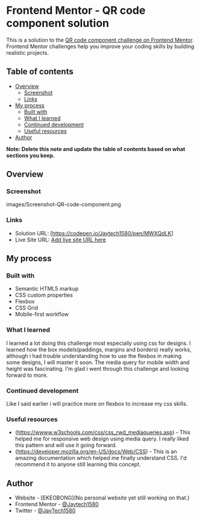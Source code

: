 # Frontend Mentor - QR code component solution

This is a solution to the [QR code component challenge on Frontend Mentor](https://www.frontendmentor.io/challenges/qr-code-component-iux_sIO_H). Frontend Mentor challenges help you improve your coding skills by building realistic projects. 

## Table of contents

- [Overview](#overview)
  - [Screenshot](#screenshot)
  - [Links](#links)
- [My process](#my-process)
  - [Built with](#built-with)
  - [What I learned](#what-i-learned)
  - [Continued development](#continued-development)
  - [Useful resources](#useful-resources)
- [Author](#author)

**Note: Delete this note and update the table of contents based on what sections you keep.**

## Overview

### Screenshot

images/Screenshot-QR-code-component.png

### Links

- Solution URL: [https://codepen.io/Jaytech1580/pen/MWXQdLK]
- Live Site URL: [Add live site URL here](https://your-live-site-url.com)

## My process

### Built with

- Semantic HTML5 markup
- CSS custom properties
- Flexbox
- CSS Grid
- Mobile-first workflow

### What I learned

I learned a lot doing this challenge most especially using css for designs. I learned how the box models(paddings, margins and borders) really works, although i had trouble understanding how to use the flexbox in making some designs, I will master it soon. The media query for mobile width and height was fascinating. I'm glad i went through this challenge and looking forward to more.

### Continued development
Like I said earlier i will practice more on flexbox to increase my css skills.

### Useful resources

- (https://wwww.w3schools.com/css/css_rwd_mediaqueries.asp) - This helped me for responsive web design using media query. I really liked this pattern and will use it going forward.
- (https://developer.mozilla.org/en-US/docs/Web/CSS) - This is an amazing documentation which helped me finally understand CSS. I'd recommend it to anyone still learning this concept.

## Author

- Website - [EKEOBONG](No personal website yet still working on that.)
- Frontend Mentor - [@Jaytech1580](https://www.frontendmentor.io/profile/Jaytech1580)
- Twitter - [@JayTech1580](https://www.twitter.com/jaytech1580)


